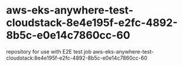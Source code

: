 # aws-eks-anywhere-test-cloudstack-8e4e195f-e2fc-4892-8b5c-e0e14c7860cc-60
repository for use with E2E test job aws-eks-anywhere-test-cloudstack:8e4e195f-e2fc-4892-8b5c-e0e14c7860cc-60
